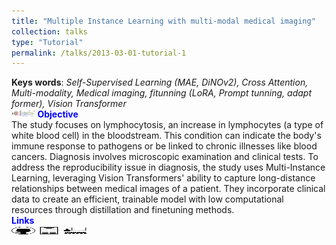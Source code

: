 ```yaml
---
title: "Multiple Instance Learning with multi-modal medical imaging"
collection: talks
type: "Tutorial"
permalink: /talks/2013-03-01-tutorial-1
---
```


**Keys words**:  *Self-Supervised Learning (MAE, DiNOv2), Cross Attention, Multi-modality, Medical imaging, fitunning (LoRA, Prompt tunning, adapt former), Vision Transformer* \
<img src="/images/dlmi/mil_im.png" alt="mil_im" width="37.5" height="12.5" />
<span style="color:blue">**Objective**</span> \
The study focuses on lymphocytosis, an increase in lymphocytes (a type of white blood cell) in the bloodstream. This condition can indicate the body's immune response to pathogens or be linked to chronic illnesses like blood cancers. Diagnosis involves microscopic examination and clinical tests. To address the reproducibility issue in diagnosis, the study uses Multi-Instance Learning, leveraging Vision Transformers' ability to capture long-distance relationships between medical images of a patient. They incorporate clinical data to create an efficient, trainable model with low computational resources through distillation and finetuning methods.\
<span style="color:blue"> **Links** </span> \
[<img src="/images/GitHub.png" alt="GitHub" width="37.5" height="12.5" />](https://github.com/b-ptiste/dlmi) [<img src="/images/report_icone.png" alt="Report" width="37.5" height="12.5" />](https://drive.google.com/file/d/1Ewp0DFXEhgEjMmSIXJdOwpG5lwtnP4aQ/view?usp=sharing) [<img src="/images/class_icone.png" alt="Report" width="37.5" height="12.5" />](https://www.master-mva.com/cours/deep-learning-for-medical-imaging/)
